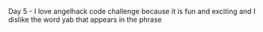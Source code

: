 Day 5 - I love angelhack code challenge because it is fun and exciting and I dislike the word yab that appears in the phrase

